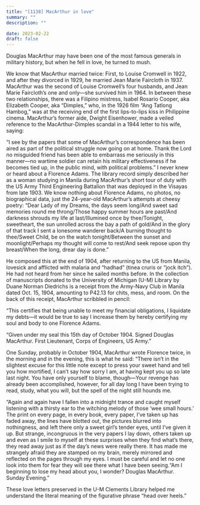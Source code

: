 ```yaml
---
title: "[1138] MacArthur in love"
summary: ""
description: ""

date: 2023-02-22
draft: false
---
```


Douglas MacArthur may have been one of the most famous generals in military history, but when he fell in love, he turned to mush.

We know that MacArthur married twice: First, to Louise Cromwell in 1922, and after they divorced in 1929, he married Jean Marie Faircloth in 1937. MacArthur was the second of Louise Cromwell’s four husbands, and Jean Marie Faircloth’s one and only—she survived him in 1964. In between these two relationships, there was a Filipino mistress, Isabel Rosario Cooper, aka Elizabeth Cooper, aka “Dimples,” who, in the 1926 film “Ang Tatlong Hambog,” was at the receiving end of the first lips-to-lips kiss in Philippine cinema. MacArthur’s former aide, Dwight Eisenhower, made a veiled reference to the MacArthur-Dimples scandal in a 1944 letter to his wife, saying:

“I see by the papers that some of MacArthur’s correspondence has been aired as part of the political struggle now going on at home. Thank the Lord no misguided friend has been able to embarrass me seriously in this manner—no wartime soldier can retain his military effectiveness if he becomes tied up, in the public mind, with political problems.” I never knew or heard about a Florence Adams. The library record simply described her as a woman studying in Manila during MacArthur’s short tour of duty with the US Army Third Engineering Battalion that was deployed in the Visayas from late 1903. We know nothing about Florence Adams, no photos, no biographical data, just the 24-year-old MacArthur’s attempts at cheesy poetry: “Dear Lady of my Dreams, the days seem long/And sweet sad memories round me throng/Those happy summer hours are past/And darkness shrouds my life at last/Illumined once by thee/Tonight, sweetheart, the sun unrolled across the bay a path of gold/And in the glory of that track I sent a lonesome wanderer back/A burning thought to thee/Sweet Child, be on the watch tonight/Between the sunset and moonlight/Perhaps my thought will come to rest/And seek repose upon thy breast/When the long, drear day is done.”

He composed this at the end of 1904, after returning to the US from Manila, lovesick and afflicted with malaria and “hadhad” (tinea cruris or “jock itch”). He had not heard from her since he sailed months before. In the collection of manuscripts donated to the University of Michigan (U-M) Library by Duane Norman Diedrichs is a receipt from the Army-Navy Club in Manila dated Oct. 15, 1904, amounting to P42.13 for chits, mess, and room. On the back of this receipt, MacArthur scribbled in pencil:

“This certifies that being unable to meet my financial obligations, I liquidate my debts—it would be true to say I increase them by hereby certifying my soul and body to one Florence Adams.

“Given under my seal this 15th day of October 1904. Signed Douglas MacArthur. First Lieutenant, Corps of Engineers, US Army.”

One Sunday, probably in October 1904, MacArthur wrote Florence twice, in the morning and in the evening, this is what he said: “There isn’t in the slightest excuse for this little note except to press your sweet hand and tell you how mortified, I can’t say how sorry I am, at having kept you up so late last night. You have only yourself to blame, though—Your revenge has already been accomplished, however, for all day long I have been trying to read, study, what you will, but the spell of the night still hounds me.

“Again and again have I fallen into a midnight trance and caught myself listening with a thirsty ear to the witching melody of those ‘wee small hours.’ The print on every page, in every book, every paper, I’ve taken up has faded away, the lines have blotted out, the pictures blurred into nothingness, and left there only a sweet girl’s tender eyes, until I’ve given it up. But strange, incongruous in the very papers I lay down, others taken up and even as I smile to myself at these surprises when they find what’s there, they read away just as if the day’s news were really there. It has made me strangely afraid they are stamped on my brain, merely mirrored and reflected on the pages through my eyes. I must be careful and let no one look into them for fear they will see there what I have been seeing.“Am I beginning to lose my head about you, I wonder? Douglas MacArthur. Sunday Evening.”

These love letters preserved in the U-M Clements Library helped me understand the literal meaning of the figurative phrase “head over heels.”
